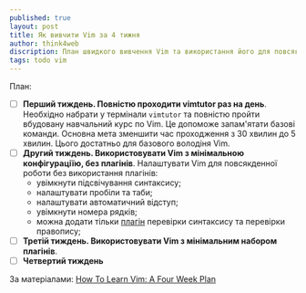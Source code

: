 ```yaml
---
published: true
layout: post
title: Як вивчити Vim за 4 тижня
author: think4web
discription: План швидкого вивчення Vim та використання його для повсякденної роботи.
tags: todo vim
---
```


План:
- [ ] **Перший тиждень. Повністю проходити vimtutor раз на день**. Необхідно набрати у термінали ```vimtutor``` та повністю пройти вбудовану навчальний курс по Vim. Це допоможе запам'ятати базові команди. Основна мета зменшити час проходження з 30 хвилин до 5 хвилин. Цього достатньо для базового володіня Vim.
- [ ] **Другий тиждень. Використовувати Vim з мінімальною конфігураціїю, без плагінів**. Налаштувати Vim для повсякденної роботи без використання плагінів:
  - увімкнути підсвічування синтаксису;
  - налаштувати пробіли та таби;
  - налаштувати автоматичний відступ;
  - увімкнути номера рядків;
  - можна додати тільки [плагін](/Plahiny-dlya-Vim/) перевірки синтаксису та перевірки правопису;
- [ ] **Третій тиждень. Використовувати Vim з мінімальним набором плагінів**. 
- [ ] **Четвертий тиждень**

За матеріалами: [How To Learn Vim: A Four Week Plan](https://medium.com/actualize-network/how-to-learn-vim-a-four-week-plan-cd8b376a9b85)
